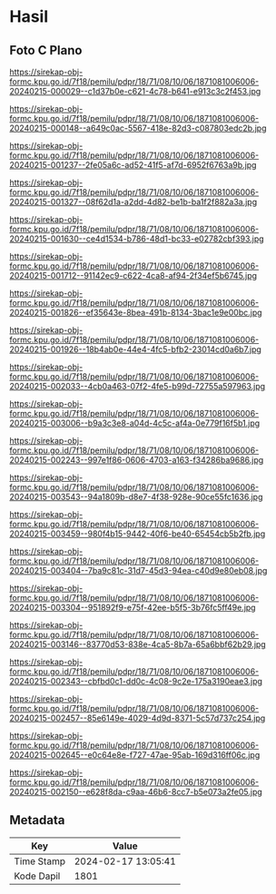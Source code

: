 # Hasil

## Foto C Plano

https://sirekap-obj-formc.kpu.go.id/7f18/pemilu/pdpr/18/71/08/10/06/1871081006006-20240215-000029--c1d37b0e-c621-4c78-b641-e913c3c2f453.jpg

https://sirekap-obj-formc.kpu.go.id/7f18/pemilu/pdpr/18/71/08/10/06/1871081006006-20240215-000148--a649c0ac-5567-418e-82d3-c087803edc2b.jpg

https://sirekap-obj-formc.kpu.go.id/7f18/pemilu/pdpr/18/71/08/10/06/1871081006006-20240215-001237--2fe05a6c-ad52-41f5-af7d-6952f6763a9b.jpg

https://sirekap-obj-formc.kpu.go.id/7f18/pemilu/pdpr/18/71/08/10/06/1871081006006-20240215-001327--08f62d1a-a2dd-4d82-be1b-ba1f2f882a3a.jpg

https://sirekap-obj-formc.kpu.go.id/7f18/pemilu/pdpr/18/71/08/10/06/1871081006006-20240215-001630--ce4d1534-b786-48d1-bc33-e02782cbf393.jpg

https://sirekap-obj-formc.kpu.go.id/7f18/pemilu/pdpr/18/71/08/10/06/1871081006006-20240215-001712--91142ec9-c622-4ca8-af94-2f34ef5b6745.jpg

https://sirekap-obj-formc.kpu.go.id/7f18/pemilu/pdpr/18/71/08/10/06/1871081006006-20240215-001826--ef35643e-8bea-491b-8134-3bac1e9e00bc.jpg

https://sirekap-obj-formc.kpu.go.id/7f18/pemilu/pdpr/18/71/08/10/06/1871081006006-20240215-001926--18b4ab0e-44e4-4fc5-bfb2-23014cd0a6b7.jpg

https://sirekap-obj-formc.kpu.go.id/7f18/pemilu/pdpr/18/71/08/10/06/1871081006006-20240215-002033--4cb0a463-07f2-4fe5-b99d-72755a597963.jpg

https://sirekap-obj-formc.kpu.go.id/7f18/pemilu/pdpr/18/71/08/10/06/1871081006006-20240215-003006--b9a3c3e8-a04d-4c5c-af4a-0e779f16f5b1.jpg

https://sirekap-obj-formc.kpu.go.id/7f18/pemilu/pdpr/18/71/08/10/06/1871081006006-20240215-002243--997e1f86-0606-4703-a163-f34286ba9686.jpg

https://sirekap-obj-formc.kpu.go.id/7f18/pemilu/pdpr/18/71/08/10/06/1871081006006-20240215-003543--94a1809b-d8e7-4f38-928e-90ce55fc1636.jpg

https://sirekap-obj-formc.kpu.go.id/7f18/pemilu/pdpr/18/71/08/10/06/1871081006006-20240215-003459--980f4b15-9442-40f6-be40-65454cb5b2fb.jpg

https://sirekap-obj-formc.kpu.go.id/7f18/pemilu/pdpr/18/71/08/10/06/1871081006006-20240215-003404--7ba9c81c-31d7-45d3-94ea-c40d9e80eb08.jpg

https://sirekap-obj-formc.kpu.go.id/7f18/pemilu/pdpr/18/71/08/10/06/1871081006006-20240215-003304--951892f9-e75f-42ee-b5f5-3b76fc5ff49e.jpg

https://sirekap-obj-formc.kpu.go.id/7f18/pemilu/pdpr/18/71/08/10/06/1871081006006-20240215-003146--83770d53-838e-4ca5-8b7a-65a6bbf62b29.jpg

https://sirekap-obj-formc.kpu.go.id/7f18/pemilu/pdpr/18/71/08/10/06/1871081006006-20240215-002343--cbfbd0c1-dd0c-4c08-9c2e-175a3190eae3.jpg

https://sirekap-obj-formc.kpu.go.id/7f18/pemilu/pdpr/18/71/08/10/06/1871081006006-20240215-002457--85e6149e-4029-4d9d-8371-5c57d737c254.jpg

https://sirekap-obj-formc.kpu.go.id/7f18/pemilu/pdpr/18/71/08/10/06/1871081006006-20240215-002645--e0c64e8e-f727-47ae-95ab-169d316ff06c.jpg

https://sirekap-obj-formc.kpu.go.id/7f18/pemilu/pdpr/18/71/08/10/06/1871081006006-20240215-002150--e628f8da-c9aa-46b6-8cc7-b5e073a2fe05.jpg


## Metadata

| Key        | Value               |
| ---------- | ------------------- |
| Time Stamp | 2024-02-17 13:05:41 |
| Kode Dapil | 1801                |



